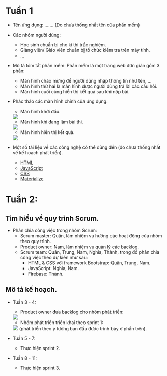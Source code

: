 # Tuần 1
* Tên ứng dụng: ....... (Do chưa thống nhất tên của phần mềm)
* Các nhóm người dùng:
    * Học sinh chuẩn bị cho kì thi trắc nghiệm.
    * Giảng viên/ Giáo viên chuẩn bị tổ chức kiểm tra trên máy tính.
    * ...

* Mô tả tóm tắt phần mềm: Phần mềm là một trang web đơn giản gồm 3 phần:
    * Màn hình chào mừng để người dùng nhập thông tin như tên, ...
    * Màn hình thứ hai là màn hình được người dùng trả lời các câu hỏi.
    * Màn hình cuối cùng hiển thị kết quả sau khi nộp bài.
    
* Phác thảo các màn hình chính của ứng dụng.
    * Màn hình khởi đầu.
    <img src="https://github.com/truonganhhoang/INT2208-7-2019/blob/master/nhom-9/res/img/1.png">
    
    * Màn hình khi đang làm bài thi.
    <img src="https://github.com/truonganhhoang/INT2208-7-2019/blob/master/nhom-9/res/img/2.png">
    
    * Màn hình hiển thị kết quả.
    <img src="https://github.com/truonganhhoang/INT2208-7-2019/blob/master/nhom-9/res/img/3.png">
    
* Một số tài liệu về các công nghệ có thể dùng đến (do chưa thống nhất về kế hoạch phát triển).
    * [HTML](https://www.w3.org/html/)
    * [JavaScript](https://developer.mozilla.org/vi/docs/Web/JavaScript)
    * [CSS](https://www.w3.org/standards/webdesign/htmlcss#whatcss)
    * [Materialize](https://materializecss.com/)
    
# Tuần 2:
## Tìm hiểu về quy trình Scrum.
* Phân chia công việc trong nhóm Scrum:
    * Scrum master: Quân, làm nhiệm vụ hướng các hoạt động của nhóm theo quy trình.
    * Product owner: Nam, làm nhiệm vụ quản lý các backlog. 
    * Scrum team: Quân, Trung, Nam, Nghĩa, Thành, trong đó phân chia công việc theo dự kiến như sau:
        * HTML & CSS với framework Bootstrap: Quân, Trung, Nam.
        * JavaScript: Nghĩa, Nam.
        * Firebase: Thành.
        
## Mô tả kế hoạch.
* Tuần 3 - 4:
    * Product owner đưa backlog cho nhóm phát triển:
    <img src="https://github.com/truonganhhoang/INT2208-7-2019/blob/master/nhom-9/res/img/sprint_backlog.png">
    
    * Nhóm phát triển triển khai theo sprint 1:
    <img src="https://github.com/truonganhhoang/INT2208-7-2019/blob/master/nhom-9/res/img/requirement1.png">
    (phát triển theo ý tưởng ban đầu được trình bày ở phần trên).

* Tuần 5 - 7:
    * Thực hiện sprint 2.
    
* Tuần 8 - 11:
    * Thực hiện sprint 3.
